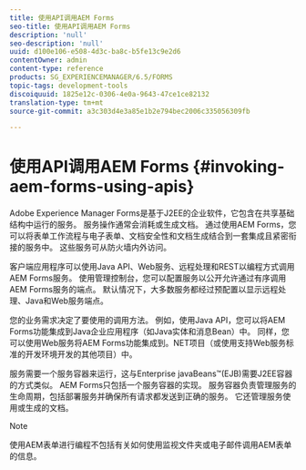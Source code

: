 ```yaml
---
title: 使用API调用AEM Forms
seo-title: 使用API调用AEM Forms
description: 'null'
seo-description: 'null'
uuid: d100e106-e508-4d3c-ba8c-b5fe13c9e2d6
contentOwner: admin
content-type: reference
products: SG_EXPERIENCEMANAGER/6.5/FORMS
topic-tags: development-tools
discoiquuid: 1825e12c-0306-4e0a-9643-47ce1ce82132
translation-type: tm+mt
source-git-commit: a3c303d4e3a85e1b2e794bec2006c335056309fb

---
```



# 使用API调用AEM Forms {#invoking-aem-forms-using-apis}

Adobe Experience Manager Forms是基于J2EE的企业软件，它包含在共享基础结构中运行的服务。 服务操作通常会消耗或生成文档。 通过使用AEM Forms，您可以将表单工作流程与电子表单、文档安全性和文档生成结合到一套集成且紧密衔接的服务中。 这些服务可从防火墙内外访问。

客户端应用程序可以使用Java API、Web服务、远程处理和REST以编程方式调用AEM Forms服务。 使用管理控制台，您可以配置服务以公开允许通过有序调用AEM Forms服务的端点。 默认情况下，大多数服务都经过预配置以显示远程处理、Java和Web服务端点。

您的业务需求决定了要使用的调用方法。 例如，使用Java API，您可以将AEM Forms功能集成到Java企业应用程序（如Java实体和消息Bean）中。 同样，您可以使用Web服务将AEM Forms功能集成到。NET项目（或使用支持Web服务标准的开发环境开发的其他项目）中。

服务需要一个服务容器来运行，这与Enterprise javaBeans™(EJB)需要J2EE容器的方式类似。 AEM Forms只包括一个服务容器的实现。 服务容器负责管理服务的生命周期，包括部署服务并确保所有请求都发送到正确的服务。 它还管理服务使用或生成的文档。

>[!NOTE]
>
>使用AEM表单进行编程不包括有关如何使用监视文件夹或电子邮件调用AEM表单的信息。

